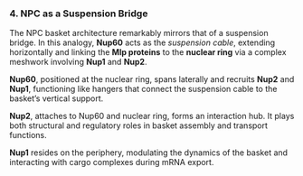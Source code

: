 ### 4. NPC as a Suspension Bridge​

The NPC basket architecture remarkably mirrors that of a suspension bridge. In this analogy, **Nup60** acts as the *suspension cable*, extending horizontally and linking the **Mlp proteins** to the **nuclear ring** via a complex meshwork involving **Nup1** and **Nup2**.​

**Nup60**, positioned at the nuclear ring, spans laterally and recruits **Nup2** and **Nup1**, functioning like hangers that connect the suspension cable to the basket’s vertical support.​

**Nup2**, attaches to Nup60 and nuclear ring, forms an interaction hub. It plays both structural and regulatory roles in basket assembly and transport functions.​

**Nup1** resides on the periphery, modulating the dynamics of the basket and interacting with cargo complexes during mRNA export.
